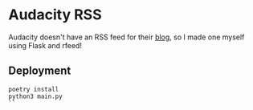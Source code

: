 # Audacity RSS

Audacity doesn't have an RSS feed for their [blog](https://www.audacityteam.org/posts/), so I made one myself using Flask and rfeed!

## Deployment
```
poetry install
python3 main.py
``
